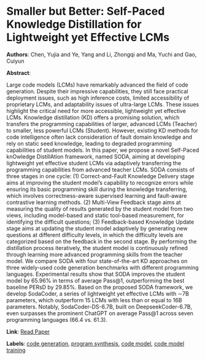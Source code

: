 # Smaller but Better: Self-Paced Knowledge Distillation for Lightweight yet Effective LCMs

**Authors**: Chen, Yujia and Ye, Yang and Li, Zhongqi and Ma, Yuchi and Gao, Cuiyun

**Abstract**:

Large code models (LCMs) have remarkably advanced the field of code generation. Despite their impressive capabilities, they still face practical deployment issues, such as high inference costs, limited accessibility of proprietary LCMs, and adaptability issues of ultra-large LCMs. These issues highlight the critical need for more accessible, lightweight yet effective LCMs. Knowledge distillation (KD) offers a promising solution, which transfers the programming capabilities of larger, advanced LCMs (Teacher) to smaller, less powerful LCMs (Student). However, existing KD methods for code intelligence often lack consideration of fault domain knowledge and rely on static seed knowledge, leading to degraded programming capabilities of student models.   In this paper, we propose a novel Self-Paced knOwledge DistillAtion framework, named SODA, aiming at developing lightweight yet effective student LCMs via adaptively transferring the programming capabilities from advanced teacher LCMs. SODA consists of three stages in one cycle: (1) Correct-and-Fault Knowledge Delivery stage aims at improving the student model’s capability to recognize errors while ensuring its basic programming skill during the knowledge transferring, which involves correctness-aware supervised learning and fault-aware contrastive learning methods. (2) Multi-View Feedback stage aims at measuring the quality of results generated by the student model from two views, including model-based and static tool-based measurement, for identifying the difficult questions; (3) Feedback-based Knowledge Update stage aims at updating the student model adaptively by generating new questions at different difficulty levels, in which the difficulty levels are categorized based on the feedback in the second stage. By performing the distillation process iteratively, the student model is continuously refined through learning more advanced programming skills from the teacher model. We compare SODA with four state-of-the-art KD approaches on three widely-used code generation benchmarks with different programming languages. Experimental results show that SODA improves the student model by 65.96\% in terms of average Pass@1, outperforming the best baseline PERsD by 29.85\%. Based on the proposed SODA framework, we develop SodaCoder, a series of lightweight yet effective LCMs with ∼7B parameters, which outperform 15 LCMs with less than or equal to 16B parameters. Notably, SodaCoder-DS-6.7B, built on DeepseekCoder-6.7B, even surpasses the prominent ChatGPT on average Pass@1 across seven programming languages (66.4 vs. 61.3).

**Link**: [Read Paper](https://doi.org/10.1145/3729405)

**Labels**: [code generation](../../labels/code_generation.md), [program synthesis](../../labels/program_synthesis.md), [code model](../../labels/code_model.md), [code model training](../../labels/code_model_training.md)
